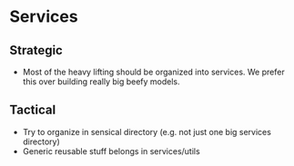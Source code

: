 # Services

## Strategic

 - Most of the heavy lifting should be organized into services. We prefer this over building really big beefy models.

## Tactical

 - Try to organize in sensical directory (e.g. not just one big services directory)
 - Generic reusable stuff belongs in services/utils
